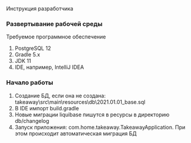 Инструкция разработчика

### Развертывание рабочей среды

Требуемое программное обеспечение
1. PostgreSQL 12
2. Gradle 5.x
3. JDK 11
4. IDE, например, IntelliJ IDEA

### Начало работы
1. Создание БД, если она не создана: takeaway\src\main\resources\db\2021.01.01_base.sql
2. В IDE импорт build.gradle
3. Новые миграции liquibase пишутся в ресурсы в директорию db/changelog
4. Запуск приложения: com.home.takeaway.TakeawayApplication. При этом происходит автоматическая миграция БД
